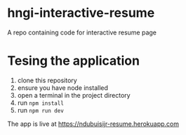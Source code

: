 # hngi-interactive-resume
A repo containing code for interactive resume page

# Tesing the application
1. clone this repository
2. ensure you have node installed
3. open a terminal in the project directory
4. run `npm install` 
5. run `npm run dev`

The app is live at https://ndubuisijr-resume.herokuapp.com
